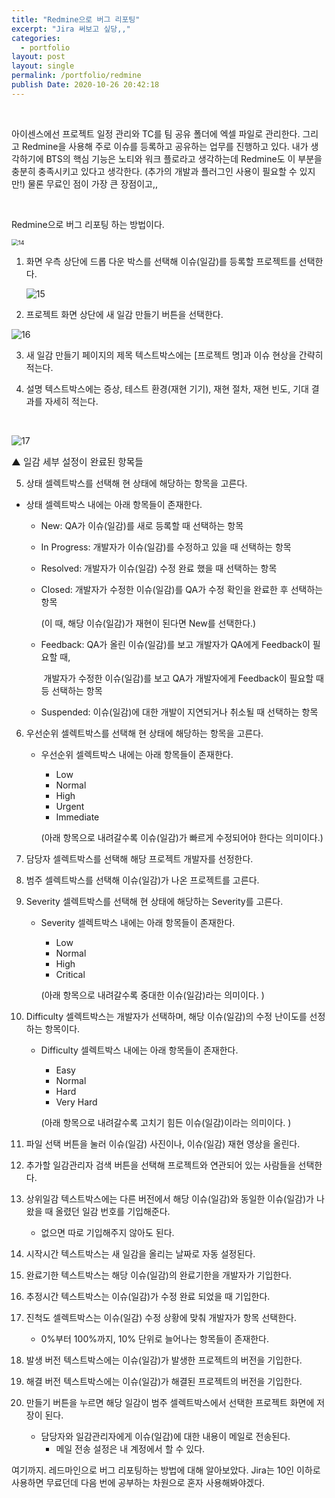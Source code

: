 ```yaml
---
title: "Redmine으로 버그 리포팅"
excerpt: "Jira 써보고 싶당,,"
categories:
  - portfolio
layout: post
layout: single
permalink: /portfolio/redmine
publish Date: 2020-10-26 20:42:18
---
```


<br/>

아이센스에선 프로젝트 일정 관리와 TC를 팀 공유 폴더에 엑셀 파일로 관리한다. 그리고 Redmine을 사용해 주로 이슈를 등록하고 공유하는 업무를 진행하고 있다. 내가 생각하기에 BTS의 핵심 기능은 노티와 워크 플로라고 생각하는데 Redmine도 이 부분을 충분히 충족시키고 있다고 생각한다. (추가의 개발과 플러그인 사용이 필요할 수 있지만!) 물론 무료인 점이 가장 큰 장점이고,, 

<br/>

Redmine으로 버그 리포팅 하는 방법이다.  





<img src="https://user-images.githubusercontent.com/72485853/119631214-a3ce5d80-be4a-11eb-8cb4-38d12501559a.jpg" alt="14" style="zoom:67%;" />

1. 화면 우측 상단에 드롭 다운 박스를 선택해 이슈(일감)를 등록할 프로젝트를 선택한다. 

   

   

   <img src="https://user-images.githubusercontent.com/72485853/119631343-c3658600-be4a-11eb-988e-50b83b0b04c9.jpg" alt="15" />

2. 프로젝트 화면 상단에 새 일감 만들기 버튼을 선택한다. 





<img src="https://user-images.githubusercontent.com/72485853/119631600-07588b00-be4b-11eb-8ec6-4c574e2ddf31.jpg" alt="16" />

3. 새 일감 만들기 페이지의 제목 텍스트박스에는 [프로젝트 명]과 이슈 현상을 간략히 적는다.



4. 설명 텍스트박스에는 증상, 테스트 환경(재현 기기), 재현 절차, 재현 빈도, 기대 결과를 자세히 적는다. 

<br/>

![17](https://user-images.githubusercontent.com/72485853/119631753-26571d00-be4b-11eb-97dc-740694412cb4.jpg)

<span style="font-size:11pt">▲ 일감 세부 설정이 완료된 항목들</span>



5.  상태 셀렉트박스를 선택해 현 상태에 해당하는 항목을 고른다. 

   - 상태 셀렉트박스 내에는 아래 항목들이 존재한다.

     - New: QA가 이슈(일감)를 새로 등록할 때 선택하는 항목

     - In Progress: 개발자가 이슈(일감)를 수정하고 있을 때 선택하는 항목

     - Resolved: 개발자가 이슈(일감) 수정 완료 했을 때 선택하는 항목

     - Closed: 개발자가 수정한 이슈(일감)를 QA가 수정 확인을 완료한 후 선택하는 항목

       (이 때, 해당 이슈(일감)가 재현이 된다면 New를 선택한다.)

     - Feedback:  QA가 올린 이슈(일감)를 보고 개발자가 QA에게 Feedback이 필요할 때, 

       ​					개발자가 수정한 이슈(일감)를 보고 QA가 개발자에게 Feedback이 필요할 때 등 선택하는 항목

     - Suspended:  이슈(일감)에 대한 개발이 지연되거나 취소될 때 선택하는 항목 

   

6. 우선순위 셀렉트박스를 선택해 현 상태에 해당하는 항목을 고른다.

   - 우선순위 셀렉트박스 내에는 아래 항목들이 존재한다.

     - Low
     - Normal
     - High
     - Urgent
     - Immediate

     (아래 항목으로 내려갈수록 이슈(일감)가 빠르게 수정되어야 한다는 의미이다.)

     

7. 담당자 셀렉트박스를 선택해 해당 프로젝트 개발자를 선정한다. 

   

8. 범주 셀렉트박스를 선택해 이슈(일감)가 나온 프로젝트를 고른다. 

   

9. Severity 셀렉트박스를 선택해 현 상태에 해당하는 Severity를 고른다.

   - Severity 셀렉트박스 내에는 아래 항목들이 존재한다. 

     - Low
     - Normal
     - High
     - Critical

     (아래 항목으로 내려갈수록 중대한 이슈(일감)라는 의미이다. )



10. Difficulty 셀렉트박스는 개발자가 선택하며, 해당 이슈(일감)의 수정 난이도를 선정하는 항목이다.

    - Difficulty 셀렉트박스 내에는 아래 항목들이 존재한다.
      - Easy
      - Normal
      - Hard
      - Very Hard

      (아래 항목으로 내려갈수록 고치기 힘든 이슈(일감)이라는 의미이다. )

      

11. 파일 선택 버튼을 눌러 이슈(일감) 사진이나, 이슈(일감) 재현 영상을 올린다.



12. 추가할 일감관리자 검색 버튼을 선택해 프로젝트와 연관되어 있는 사람들을 선택한다.



13. 상위일감 텍스트박스에는 다른 버전에서 해당 이슈(일감)와 동일한 이슈(일감)가 나왔을 때 올렸던 일감 번호를 기입해준다.
    - 없으면 따로 기입해주지 않아도 된다.



14. 시작시간 텍스트박스는 새 일감을 올리는 날짜로 자동 설정된다.



15. 완료기한 텍스트박스는 해당 이슈(일감)의 완료기한을 개발자가 기입한다.



16. 추정시간 텍스트박스는 이슈(일감)가 수정 완료 되었을 때 기입한다. 

    

17. 진척도 셀렉트박스는 이슈(일감) 수정 상황에 맞춰 개발자가 항목 선택한다. 

    - 0%부터 100%까지, 10% 단위로 늘어나는 항목들이 존재한다.

      

18. 발생 버전 텍스트박스에는 이슈(일감)가 발생한 프로젝트의 버전을 기입한다.

    

19. 해결 버전 텍스트박스에는 이슈(일감)가 해결된 프로젝트의 버전을 기입한다. 



20. 만들기 버튼을 누르면 해당 일감이 범주 셀렉트박스에서 선택한 프로젝트 화면에 저장이 된다. 
    - 담당자와 일감관리자에게 이슈(일감)에 대한 내용이 메일로 전송된다. 
      - 메일 전송 설정은 내 계정에서 할 수 있다.



여기까지. 레드마인으로 버그 리포팅하는 방법에 대해 알아보았다. Jira는 10인 이하로 사용하면 무료던데 다음 번에 공부하는 차원으로 혼자 사용해봐야겠다.

